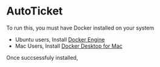 # AutoTicket

To run this, you must have Docker installed on your system
* Ubuntu users, Install [Docker Engine](https://docs.docker.com/engine/install/ubuntu/)
* Mac Users, Install [Docker Desktop for Mac](https://hub.docker.com/editions/community/docker-ce-desktop-mac)

Once succsessfuly installed, 